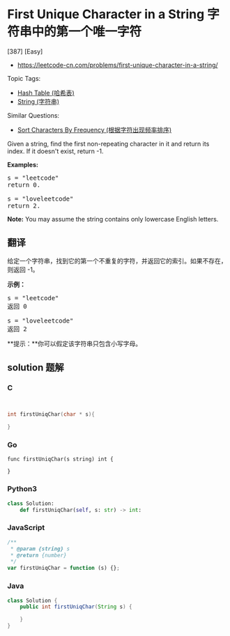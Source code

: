 # First Unique Character in a String 字符串中的第一个唯一字符

[387] [Easy]

- https://leetcode-cn.com/problems/first-unique-character-in-a-string/

Topic Tags:

- [Hash Table (哈希表)](https://leetcode-cn.com/tag/hash-table/)
- [String (字符串)](https://leetcode-cn.com/tag/string/)

Similar Questions:

- [Sort Characters By Frequency (根据字符出现频率排序)](https://leetcode-cn.com/problems/sort-characters-by-frequency/)

Given a string, find the first non-repeating character in it and return its index. If it doesn't exist, return -1.

**Examples:**

<pre>s = "leetcode"
return 0.

s = "loveleetcode"
return 2.
</pre>

**Note:** You may assume the string contains only lowercase English letters.

## 翻译

给定一个字符串，找到它的第一个不重复的字符，并返回它的索引。如果不存在，则返回 -1。

**示例：**

<pre>s = "leetcode"
返回 0

s = "loveleetcode"
返回 2
</pre>

**提示：**你可以假定该字符串只包含小写字母。

## solution 题解

### C

```c


int firstUniqChar(char * s){

}
```

### Go

```golang
func firstUniqChar(s string) int {

}
```

### Python3

```python
class Solution:
    def firstUniqChar(self, s: str) -> int:
```

### JavaScript

```javascript
/**
 * @param {string} s
 * @return {number}
 */
var firstUniqChar = function (s) {};
```

### Java

```java
class Solution {
    public int firstUniqChar(String s) {

    }
}
```
